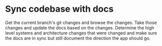 # Sync codebase with docs

Get the current branch's git changes and browse the changes. Take those changes and update the docs based on the changes. Determine the high level systems and architecture changes that were changed and make sure the docs are in sync but still document the direction the app should go.
